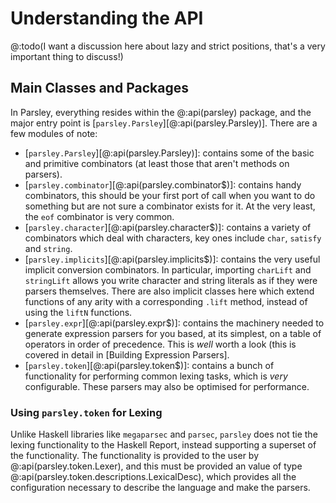 # Understanding the API

@:todo(I want a discussion here about lazy and strict positions, that's a very important thing to discuss!)

## Main Classes and Packages
In Parsley, everything resides within the @:api(parsley) package, and the major entry point is
[`parsley.Parsley`][@:api(parsley.Parsley)].
There are a few modules of note:

* [`parsley.Parsley`][@:api(parsley.Parsley)]:
  contains some of the basic and primitive combinators (at least those that aren't methods on
  parsers).
* [`parsley.combinator`][@:api(parsley.combinator$)]:
  contains handy combinators, this should be your first port of call
  when you want to do something but are not sure a combinator exists for it. At the very
  least, the `eof` combinator is very common.
* [`parsley.character`][@:api(parsley.character$)]:
  contains a variety of combinators which deal with characters, key ones include `char`,
  `satisfy` and `string`.
* [`parsley.implicits`][@:api(parsley.implicits$)]:
  contains the very useful implicit conversion combinators. In particular, importing `charLift`
  and `stringLift` allows you write character and string literals as if they were parsers
  themselves. There are also implicit classes here which extend functions of any arity with a
  corresponding `.lift` method, instead of using the `liftN` functions.
* [`parsley.expr`][@:api(parsley.expr$)]:
  contains the machinery needed to generate expression parsers for you based, at its simplest, on
  a table of operators in order of precedence. This is _well_ worth a look (this is covered in
  detail in [Building Expression Parsers].
* [`parsley.token`][@:api(parsley.token$)]:
  contains a bunch of functionality for performing common lexing tasks, which is _very_ configurable.
  These parsers may also be optimised for performance.

### Using `parsley.token` for Lexing
Unlike Haskell libraries like `megaparsec` and `parsec`, `parsley` does not
tie the lexing functionality to the Haskell Report, instead supporting a superset of the functionality. The functionality is provided to the user by @:api(parsley.token.Lexer), and this must be provided an value of type @:api(parsley.token.descriptions.LexicalDesc), which provides all the configuration necessary to describe the language and make the parsers.
